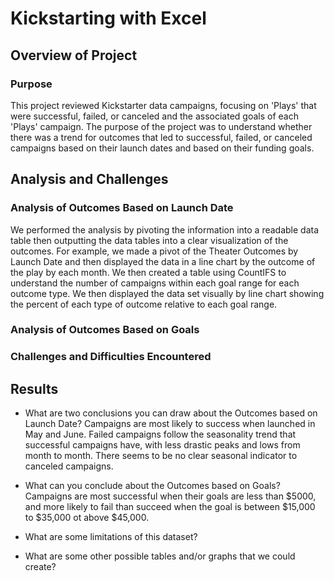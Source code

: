 # Kickstarting with Excel

## Overview of Project

### Purpose
This project reviewed Kickstarter data campaigns, focusing on 'Plays' that were successful, failed, or canceled and the associated goals of each 'Plays' campaign. The purpose of the project was to understand whether there was a trend for outcomes that led to successful, failed, or canceled campaigns based on their launch dates and based on their funding goals.
## Analysis and Challenges

### Analysis of Outcomes Based on Launch Date
We performed the analysis by pivoting the information into a readable data table then outputting the data tables into a clear visualization of the outcomes. For example, we made a pivot of the Theater Outcomes by Launch Date and then displayed the data in a line chart by the outcome of the play by each month. We then created a table using CountIFS to understand the number of campaigns within each goal range for each outcome type. We then displayed the data set visually by line chart showing the percent of each type of outcome relative to each goal range. 
### Analysis of Outcomes Based on Goals

### Challenges and Difficulties Encountered

## Results

- What are two conclusions you can draw about the Outcomes based on Launch Date? Campaigns are most likely to success when launched in May and June. Failed campaigns follow the seasonality trend that successful campaigns have, with less drastic peaks and lows from month to month. There seems to be no clear seasonal indicator to canceled campaigns.

- What can you conclude about the Outcomes based on Goals? Campaigns are most successful when their goals are less than $5000, and more likely to fail than succeed when the goal is between $15,000 to $35,000 ot above $45,000.

- What are some limitations of this dataset?

- What are some other possible tables and/or graphs that we could create?
